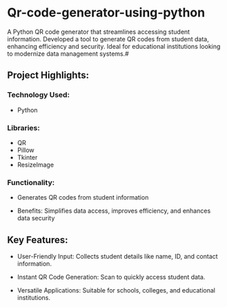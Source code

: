 # Qr-code-generator-using-python

A Python QR code generator that streamlines accessing student information. Developed a tool to generate QR codes from student data, enhancing efficiency and security. Ideal for educational institutions looking to modernize data management systems.#

## Project Highlights:

### Technology Used: 
- Python

### Libraries: 
- QR 
- Pillow
- Tkinter
- ResizeImage

### Functionality: 
- Generates QR codes from student information

- Benefits: Simplifies data access, improves efficiency, and enhances data security



## Key Features:

- User-Friendly Input: Collects student details like name, ID, and contact information.

- Instant QR Code Generation: Scan to quickly access student data.

- Versatile Applications: Suitable for schools, colleges, and educational institutions.

